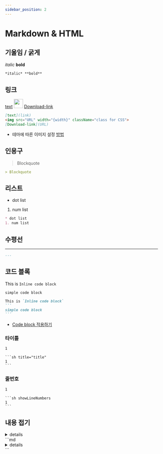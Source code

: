 ```yaml
---
sidebar_position: 2
---
```


# Markdown & HTML
## 기울임 / 굵게
*italic* **bold**
```md
*italic* **bold**
```
## 링크
[text](./md+html)
<img src="/img/favicon.ico" width="30"/>
[Download-link](./styles.module.css)
```md
[text](link)
<img src="URL" width="{width}" className="class for CSS">
[Download-link](URL)
```
* 테마에 따른 이미지 설정 [방법](https://docusaurus.io/docs/markdown-features/assets#themed-images)

## 인용구
> Blockquote
```md
> Blockquote
```
## 리스트
* dot list
1. num list
```md
* dot list
1. num list
```
## 수평선
---
```md
---
```
## 코드 블록
This is `Inline code block`
```
simple code block
```
````md
This is `Inline code block`
```
simple code block
```
````
* [Code block 적용하기](https://docusaurus.io/docs/markdown-features/code-blocks)
### 타이틀
```sh title="title"
1
```
````
```sh title="title"
1
```
````
### 줄번호
```sh showLineNumbers
1
```
````
```sh showLineNumbers
1
```
````
## 내용 접기
<details>
    <summary>details</summary>

    content
</details>
```md
<details>
    <summary>details</summary>

    content
</details>
```